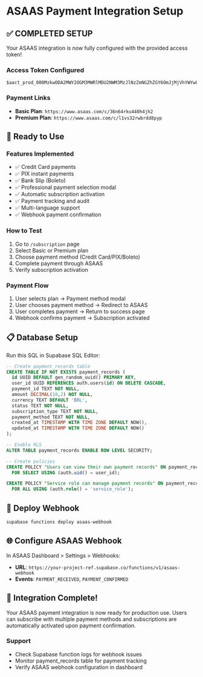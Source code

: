 # ASAAS Payment Integration Setup

## ✅ **COMPLETED SETUP**

Your ASAAS integration is now fully configured with the provided access token!

### **Access Token Configured**
```
$aact_prod_000MzkwODA2MWY2OGM3MWRlMDU2NWM3MzJlNzZmNGZhZGY6OmJjMjVhYWYwLThkNGItNGFmMS04YjE2LWRjYzFiNDU5MWNkNzo6JGFhY2hfOWQ0NzkzYWEtYjAxZC00YTAwLWJhODEtYjFiOWJmMWQ5NjRh
```

### **Payment Links**
- **Basic Plan**: `https://www.asaas.com/c/36n64rku440h4jh2`
- **Premium Plan**: `https://www.asaas.com/c/l1vs32rwbrdd8pyp`

## 🚀 **Ready to Use**

### **Features Implemented**
- ✅ Credit Card payments
- ✅ PIX instant payments  
- ✅ Bank Slip (Boleto)
- ✅ Professional payment selection modal
- ✅ Automatic subscription activation
- ✅ Payment tracking and audit
- ✅ Multi-language support
- ✅ Webhook payment confirmation

### **How to Test**
1. Go to `/subscription` page
2. Select Basic or Premium plan
3. Choose payment method (Credit Card/PIX/Boleto)
4. Complete payment through ASAAS
5. Verify subscription activation

### **Payment Flow**
1. User selects plan → Payment method modal
2. User chooses payment method → Redirect to ASAAS
3. User completes payment → Return to success page
4. Webhook confirms payment → Subscription activated

## 📋 **Database Setup**

Run this SQL in Supabase SQL Editor:

```sql
-- Create payment_records table
CREATE TABLE IF NOT EXISTS payment_records (
  id UUID DEFAULT gen_random_uuid() PRIMARY KEY,
  user_id UUID REFERENCES auth.users(id) ON DELETE CASCADE,
  payment_id TEXT NOT NULL,
  amount DECIMAL(10,2) NOT NULL,
  currency TEXT DEFAULT 'BRL',
  status TEXT NOT NULL,
  subscription_type TEXT NOT NULL,
  payment_method TEXT NOT NULL,
  created_at TIMESTAMP WITH TIME ZONE DEFAULT NOW(),
  updated_at TIMESTAMP WITH TIME ZONE DEFAULT NOW()
);

-- Enable RLS
ALTER TABLE payment_records ENABLE ROW LEVEL SECURITY;

-- Create policies
CREATE POLICY "Users can view their own payment records" ON payment_records
  FOR SELECT USING (auth.uid() = user_id);

CREATE POLICY "Service role can manage payment records" ON payment_records
  FOR ALL USING (auth.role() = 'service_role');
```

## 🔧 **Deploy Webhook**

```bash
supabase functions deploy asaas-webhook
```

## 🌐 **Configure ASAAS Webhook**

In ASAAS Dashboard > Settings > Webhooks:
- **URL**: `https://your-project-ref.supabase.co/functions/v1/asaas-webhook`
- **Events**: `PAYMENT_RECEIVED`, `PAYMENT_CONFIRMED`

## 🎯 **Integration Complete!**

Your ASAAS payment integration is now ready for production use. Users can subscribe with multiple payment methods and subscriptions are automatically activated upon payment confirmation.

### **Support**
- Check Supabase function logs for webhook issues
- Monitor payment_records table for payment tracking
- Verify ASAAS webhook configuration in dashboard 